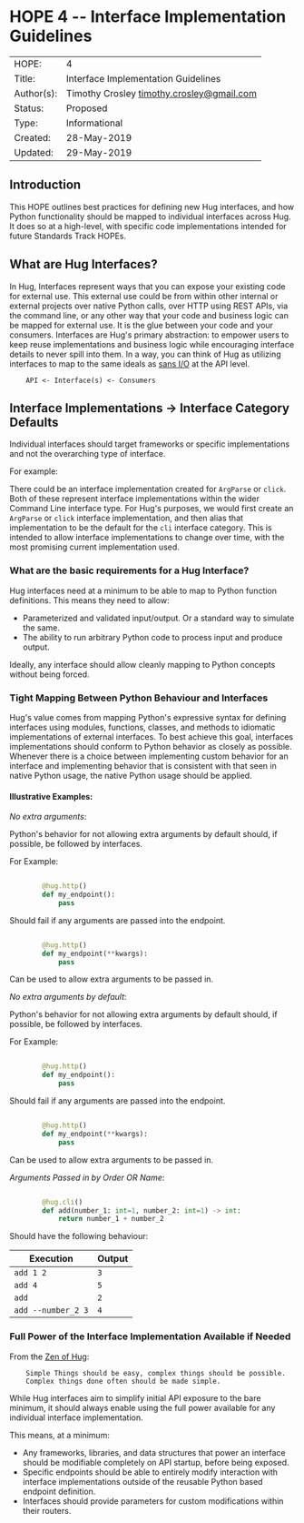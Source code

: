 # HOPE 4 -- Interface Implementation Guidelines

|             |                                             |
| ------------| ------------------------------------------- |
| HOPE:       | 4                                           |
| Title:      | Interface Implementation Guidelines         |
| Author(s):  | Timothy Crosley <timothy.crosley@gmail.com> |
| Status:     | Proposed                                    |
| Type:       | Informational                               |
| Created:    | 28-May-2019                                 |
| Updated:    | 29-May-2019                                 |

## Introduction

This HOPE outlines best practices for defining new Hug interfaces, and how Python functionality should be mapped to individual interfaces across Hug. It does so at a high-level, with specific code implementations intended for future Standards Track HOPEs.

## What are Hug Interfaces?

In Hug, Interfaces represent ways that you can expose your existing code for external use. This external use could be from within other internal or external projects over native Python calls, over HTTP using REST APIs, via the command line, or any other way that your code and business logic can be mapped for external use. It is the glue between your code and your consumers. Interfaces are Hug's primary abstraction: to empower users to keep reuse implementations and business logic while encouraging interface details to never spill into them. In a way, you can think of Hug as utilizing interfaces to map to the same ideals as [sans I/O](https://sans-io.readthedocs.io/) at the API level.

```
    API <- Interface(s) <- Consumers
```

## Interface Implementations -> Interface Category Defaults

Individual interfaces should target frameworks or specific implementations and not the overarching type of interface.

For example:

There could be an interface implementation created for `ArgParse` or `click`. Both of these represent interface implementations within the wider Command Line interface type. For Hug's purposes, we would first create an `ArgParse` or `click` interface implementation, and then alias that implementation to be the default for the `cli` interface category. This is intended to allow interface implementations to change over time, with the most promising current implementation used.

### What are the basic requirements for a Hug Interface?

Hug interfaces need at a minimum to be able to map to Python function definitions.
This means they need to allow:

- Parameterized and validated input/output. Or a standard way to simulate the same.
- The ability to run arbitrary Python code to process input and produce output.

Ideally, any interface should allow cleanly mapping to Python concepts without being forced.

### Tight Mapping Between Python Behaviour and Interfaces

Hug's value comes from mapping Python's expressive syntax for defining interfaces using modules, functions, classes, and methods to idiomatic implementations of external interfaces.
To best achieve this goal, interfaces implementations should conform to Python behavior as closely as possible.
Whenever there is a choice between implementing custom behavior for an interface and implementing behavior that is consistent with that seen in native Python usage, the native Python usage should be applied.

#### Illustrative Examples:
*No extra arguments*:

Python's behavior for not allowing extra arguments by default should, if possible, be followed by interfaces.

For Example:

```python

        @hug.http()
        def my_endpoint():
            pass
```

Should fail if any arguments are passed into the endpoint.

```python

        @hug.http()
        def my_endpoint(**kwargs):
            pass
```

Can be used to allow extra arguments to be passed in.

*No extra arguments by default*:

Python's behavior for not allowing extra arguments by default should, if possible, be followed by interfaces.

For Example:

```python

        @hug.http()
        def my_endpoint():
            pass
```

Should fail if any arguments are passed into the endpoint.

```python

        @hug.http()
        def my_endpoint(**kwargs):
            pass
```

Can be used to allow extra arguments to be passed in.

*Arguments Passed in by Order OR Name*:


```python

        @hug.cli()
        def add(number_1: int=1, number_2: int=1) -> int:
            return number_1 + number_2
```

Should have the following behaviour:

| Execution           | Output                                      |
| --------------------| ------------------------------------------- |
| `add 1 2`           | `3`                                         |
| `add 4`             | `5`                                         |
| `add`               | `2`                                         |
| `add --number_2 3`  | `4`                                         |

### Full Power of the Interface Implementation Available if Needed

From the [Zen of Hug](https://github.com/hugapi/HOPE/blob/master/all/HOPE-20--The-Zen-of-Hug.md):

```
    Simple Things should be easy, complex things should be possible.
    Complex things done often should be made simple.
```

While Hug interfaces aim to simplify initial API exposure to the bare minimum, it should always enable using the full power available for any individual interface implementation.

This means, at a minimum:

- Any frameworks, libraries, and data structures that power an interface should be modifiable completely on API startup, before being exposed.
- Specific endpoints should be able to entirely modify interaction with interface implementations outside of the reusable Python based endpoint definition.
- Interfaces should provide parameters for custom modifications within their routers.
